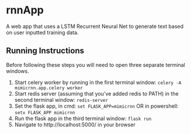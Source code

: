 # rnnApp #
A web app that uses a LSTM Recurrent Neural Net to generate text based on user inputted training data.

## Running Instructions ##

Before following these steps you will need to open three separate terminal windows.

1. Start celery worker by running in the first terminal window: `celery -A mimicrnn.app.celery worker`
2. Start redis server (assuming that you've added redis to PATH) in the second terminal window: `redis-server`
3. Set the flask app, in cmd: `set FLASK_APP=mimicrnn` OR in powershell: `setx FLASK_APP mimicrnn`
4. Run the flask app in the third terminal window: `flask run`
5. Navigate to http://localhost:5000/ in your browser
